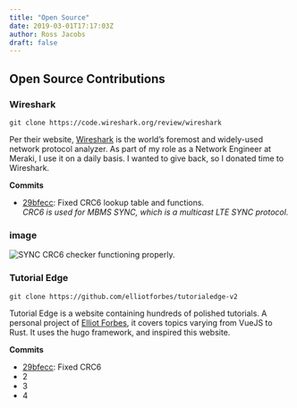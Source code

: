```yaml
---
title: "Open Source"
date: 2019-03-01T17:17:03Z
author: Ross Jacobs
draft: false
---
```

## Open Source Contributions

### Wireshark
`git clone https://code.wireshark.org/review/wireshark`

Per their website, [Wireshark](https://www.wireshark.org/) is the
world’s foremost and widely-used network protocol analyzer. As part of
my role as a Network Engineer at Meraki, I use it on a daily basis. I
wanted to give back, so I donated time to Wireshark.


**Commits**

- [29bfecc](https://code.wireshark.org/review/#/c/31356/): Fixed CRC6
  lookup table and functions.  
  *CRC6 is used for MBMS SYNC, which is a
  multicast LTE SYNC protocol.*

### image 

<img src="https://dl.dropboxusercontent.com/s/kdiz1lnamjstrgd/sync_crc6_checker.webp" alt="SYNC CRC6 checker functioning properly." />

### Tutorial Edge
`git clone https://github.com/elliotforbes/tutorialedge-v2`

Tutorial Edge is a website containing hundreds of polished tutorials. A
personal project of [Elliot Forbes](https://twitter.com/Elliot_F), it
covers topics varying from VueJS to Rust. It uses the hugo framework,
and inspired this website.

**Commits**

- [29bfecc](https://code.wireshark.org/review/#/c/31356/): Fixed CRC6
- 2
- 3
- 4
